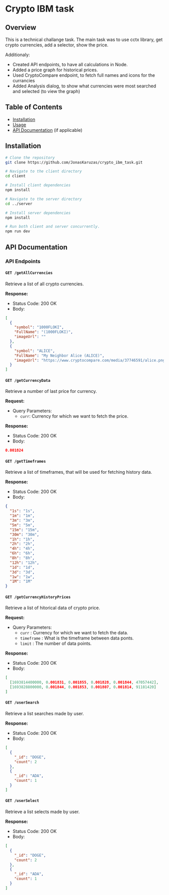 # Crypto IBM task

## Overview

This is a technical challange task.
The main task was to use cctx library, get crypto currencies, add a selector, show the price.

Additionaly:

- Created API endpoints, to have all calculations in Node.
- Added a price graph for historical prices.
- Used CryptoCompare endpoint, to fetch full names and icons for the currancies
- Added Analysis dialog, to show what currencies were most searched and selected (to view the graph)

## Table of Contents

- [Installation](#installation)
- [Usage](#usage)
- [API Documentation](#api-documentation) (if applicable)

## Installation

```bash
# Clone the repository
git clone https://github.com/JonasKaruzas/crypto_ibm_task.git

# Navigate to the client directory
cd client

# Install client dependencies
npm install

# Navigate to the server directory
cd ../server

# Install server dependencies
npm install

# Run both client and server concurrently.
npm run dev
```

## API Documentation

### API Endpoints

#### `GET /getAllCurrencies`

Retrieve a list of all crypto currencies.

**Response:**

- Status Code: 200 OK
- Body:

```json
[
  {
    "symbol": "1000FLOKI",
    "FullName": "(1000FLOKI)",
    "imageUrl": ""
  },
  {
    "symbol": "ALICE",
    "FullName": "My Neighbor Alice (ALICE)",
    "imageUrl": "https://www.cryptocompare.com/media/37746591/alice.png"
  }
]
```

#### `GET /getCurrencyData`

Retrieve a number of last price for currency.

**Request:**

- Query Parameters:
  - `curr`: Currency for which we want to fetch the price.

**Response:**

- Status Code: 200 OK
- Body:

```json
0.001824
```

#### `GET /getTimeframes`

Retrieve a list of timeframes, that will be used for fetching history data.

**Response:**

- Status Code: 200 OK
- Body:

```json
{
  "1s": "1s",
  "1m": "1m",
  "3m": "3m",
  "5m": "5m",
  "15m": "15m",
  "30m": "30m",
  "1h": "1h",
  "2h": "2h",
  "4h": "4h",
  "6h": "6h",
  "8h": "8h",
  "12h": "12h",
  "1d": "1d",
  "3d": "3d",
  "1w": "1w",
  "1M": "1M"
}
```

#### `GET /getCurrencyHistoryPrices`

Retrieve a list of hitorical data of crypto price.

**Request:**

- Query Parameters:
  - `curr` : Currency for which we want to fetch the data.
  - `timeframe` : What is the timeframe between data ponts.
  - `limit` : The number of data points.

**Response:**

- Status Code: 200 OK
- Body:

```json
[
  [1693814400000, 0.001831, 0.001855, 0.001828, 0.001844, 47057442],
  [1693828800000, 0.001844, 0.001853, 0.001807, 0.001814, 91181420]
]
```

#### `GET /userSearch`

Retrieve a list searches made by user.

**Response:**

- Status Code: 200 OK
- Body:

```json
[
  {
    "_id": "DOGE",
    "count": 2
  },
  {
    "_id": "ADA",
    "count": 1
  }
]
```

#### `GET /userSelect`

Retrieve a list selects made by user.

**Response:**

- Status Code: 200 OK
- Body:

```json
[
  {
    "_id": "DOGE",
    "count": 2
  },
  {
    "_id": "ADA",
    "count": 1
  }
]
```
